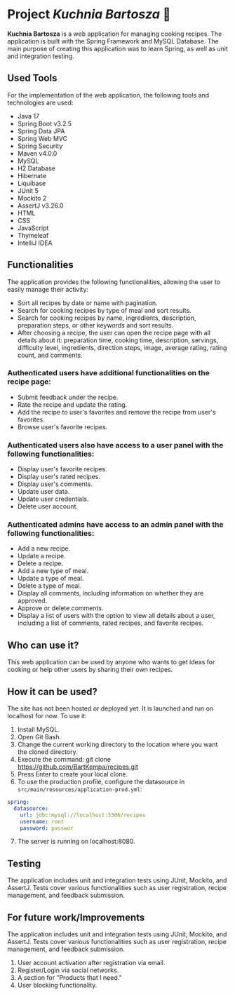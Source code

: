 # Project *Kuchnia Bartosza* 🍔 


**Kuchnia Bartosza** is a web application for managing cooking recipes. The application is built with the Spring Framework and MySQL Database. The main purpose of creating this application was to learn Spring, as well as unit and integration testing.

## Used Tools

For the implementation of the web application, the following tools and technologies are used:

* Java 17
* Spring Boot v3.2.5
* Spring Data JPA
* Spring Web MVC
* Spring Security
* Maven v4.0.0
* MySQL
* H2 Database
* Hibernate
* Liquibase
* JUnit 5
* Mockito 2
* AssertJ v3.26.0
* HTML
* CSS
* JavaScript
* Thymeleaf
* IntelliJ IDEA

## Functionalities

The application provides the following functionalities, allowing the user to easily manage their activity:

* Sort all recipes by date or name with pagination.
* Search for cooking recipes by type of meal and sort results.
* Search for cooking recipes by name, ingredients, description, preparation steps, or other keywords and sort results.
* After choosing a recipe, the user can open the recipe page with all details about it: preparation time, cooking time, description, servings, difficulty level, ingredients, direction steps, image, average rating, rating count, and comments.

### Authenticated users have additional functionalities on the recipe page:

* Submit feedback under the recipe.
* Rate the recipe and update the rating.
* Add the recipe to user's favorites and remove the recipe from user's favorites.
* Browse user's favorite recipes.

### Authenticated users also have access to a user panel with the following functionalities:

* Display user's favorite recipes.
* Display user's rated recipes.
* Display user's comments.
* Update user data.
* Update user credentials.
* Delete user account.

### Authenticated admins have access to an admin panel with the following functionalities:

* Add a new recipe.
* Update a recipe.
* Delete a recipe.
* Add a new type of meal.
* Update a type of meal.
* Delete a type of meal.
* Display all comments, including information on whether they are approved.
* Approve or delete comments.
* Display a list of users with the option to view all details about a user, including a list of comments, rated recipes, and favorite recipes.

## Who can use it?

This web application can be used by anyone who wants to get ideas for cooking or help other users by sharing their own recipes.

## How it can be used?

The site has not been hosted or deployed yet. It is launched and run on localhost for now. To use it:

1. Install MySQL.
2. Open Git Bash.
3. Change the current working directory to the location where you want the cloned directory.
4. Execute the command:
git clone https://github.com/BartKempa/recipes.git
5. Press Enter to create your local clone.
6. To use the production profile, configure the datasource in `src/main/resources/application-prod.yml`:
```yaml
spring:
  datasource:
    url: jdbc:mysql://localhost:3306/recipes
    username: root
    password: passwor
```
7. The server is running on localhost:8080.

## Testing

The application includes unit and integration tests using JUnit, Mockito, and AssertJ. Tests cover various functionalities such as user registration, recipe management, and feedback submission.

## For future work/Improvements

The application includes unit and integration tests using JUnit, Mockito, and AssertJ. Tests cover various functionalities such as user registration, recipe management, and feedback submission.
1. User account activation after registration via email.
2. Register/Login via social networks.
3. A section for "Products that I need."
4. User blocking functionality.


